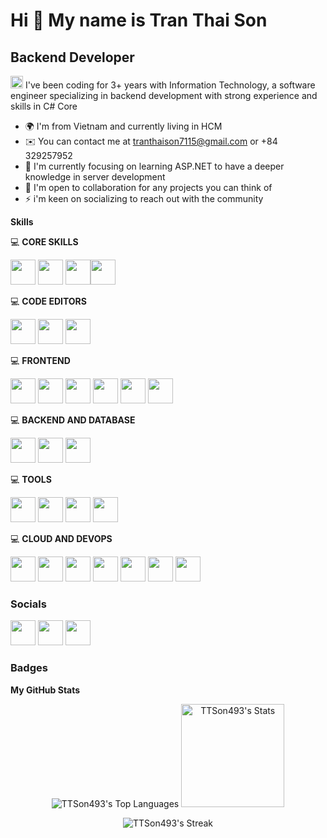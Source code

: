 <h1><strong>Hi 👋 My name is Tran Thai Son</strong></h1>

<h2><strong>Backend Developer</strong></h2>

<img src="https://github.com/user-attachments/assets/3c44b82d-a344-4481-aa9e-4fbd4647d754" width="20" /> I've been coding for 3+ years with Information Technology, a software engineer specializing in backend development with strong experience and skills in C# Core

- 🌍  I'm from Vietnam and currently living in HCM </br>
- ✉️  You can contact me at tranthaison7115@gmail.com or +84 329257952 </br>
- 🧠  I'm currently focusing on learning ASP.NET to have a deeper knowledge in server development </br>
- 🤝  I'm open to collaboration for any projects you can think of </br>
- ⚡  i'm keen on socializing to reach out with the community

<strong>Skills</strong>

💻 <strong>CORE SKILLS</strong>

<img src="https://cdn.jsdelivr.net/gh/devicons/devicon@latest/icons/csharp/csharp-original.svg" width="40"/> <img src="https://cdn.jsdelivr.net/gh/devicons/devicon@latest/icons/java/java-original.svg" width="40"/>
<img src="https://cdn.jsdelivr.net/gh/devicons/devicon@latest/icons/cplusplus/cplusplus-original.svg" width="40"/><img src="https://cdn.jsdelivr.net/gh/devicons/devicon@latest/icons/git/git-original.svg" width="40"/>

💻 <strong>CODE EDITORS</strong>

<img src="https://cdn.jsdelivr.net/gh/devicons/devicon@latest/icons/vscode/vscode-original.svg" width="40"/> <img src="https://cdn.jsdelivr.net/gh/devicons/devicon@latest/icons/visualstudio/visualstudio-original.svg" width="40"/> <img src="https://cdn.jsdelivr.net/gh/devicons/devicon@latest/icons/jetbrains/jetbrains-original.svg" width="40"/>

💻 <strong>FRONTEND</strong>

<img src="https://cdn.jsdelivr.net/gh/devicons/devicon@latest/icons/html5/html5-original.svg" width="40"/> <img src="https://cdn.jsdelivr.net/gh/devicons/devicon@latest/icons/css3/css3-original.svg" width="40"/> <img src="https://cdn.jsdelivr.net/gh/devicons/devicon@latest/icons/javascript/javascript-original.svg" width="40"/> <img src="https://cdn.jsdelivr.net/gh/devicons/devicon@latest/icons/tailwindcss/tailwindcss-original.svg" width="40"/> <img src="https://cdn.jsdelivr.net/gh/devicons/devicon@latest/icons/react/react-original.svg" width="40"/> <img src="https://img.icons8.com/?size=100&id=P2AnGyiJxMpp&format=png&color=000000" width="40"/> 

💻 <strong>BACKEND AND DATABASE</strong> 

<img src="https://cdn.jsdelivr.net/gh/devicons/devicon@latest/icons/dot-net/dot-net-original.svg" width="40"/> <img src="https://cdn.jsdelivr.net/gh/devicons/devicon@latest/icons/microsoftsqlserver/microsoftsqlserver-original.svg" width="40"/> <img src="https://cdn.jsdelivr.net/gh/devicons/devicon@latest/icons/redis/redis-original.svg" width="40"/>

💻 <strong>TOOLS</strong>

<img src="https://cdn.jsdelivr.net/gh/devicons/devicon@latest/icons/figma/figma-original.svg" width="40"/> <img src="https://cdn.jsdelivr.net/gh/devicons/devicon@latest/icons/sonarqube/sonarqube-original.svg" width="40"/> <img src="https://img.icons8.com/?size=100&id=Ny0t2MYrJ70p&format=png&color=000000" width="40"/> <img src="https://cdn.jsdelivr.net/gh/devicons/devicon@latest/icons/postman/postman-original.svg" width="40"/>

💻 <strong>CLOUD AND DEVOPS</strong>

<img src="https://cdn.jsdelivr.net/gh/devicons/devicon@latest/icons/googlecloud/googlecloud-original.svg" width="40"/> <img src="https://cdn.jsdelivr.net/gh/devicons/devicon@latest/icons/docker/docker-original.svg" width="40"/> <img src="https://cdn.jsdelivr.net/gh/devicons/devicon@latest/icons/firebase/firebase-original.svg" width="40"/> <img src="https://cdn.jsdelivr.net/gh/devicons/devicon@latest/icons/azure/azure-original.svg" width="40"/> <img src="https://cdn.jsdelivr.net/gh/devicons/devicon@latest/icons/azuredevops/azuredevops-original.svg" width="40"/> <img src="https://cdn.jsdelivr.net/gh/devicons/devicon@latest/icons/azuresqldatabase/azuresqldatabase-original.svg" width="40"/> <img src="https://cdn.jsdelivr.net/gh/devicons/devicon@latest/icons/vercel/vercel-original.svg" width="40"/>

<h3><strong>Socials</strong></h3>

<img src="https://cdn.jsdelivr.net/gh/devicons/devicon@latest/icons/facebook/facebook-original.svg" width="40"/> <img src="https://img.icons8.com/?size=100&id=3tC9EQumUAuq&format=png&color=ffffff" width="40"/> <img src="https://cdn.jsdelivr.net/gh/devicons/devicon@latest/icons/linkedin/linkedin-original.svg" width="40"/>

<h3><strong>Badges</strong></h3>

<strong>My GitHub Stats</strong>
<p align="center"> 
   <img src="https://github-readme-stats.vercel.app/api/top-langs/?username=TTSon493&theme=tokyonight&show_icons=true&hide_border=false&layout=compact" alt="TTSon493's Top Languages" />
   <img src="https://github-readme-stats.vercel.app/api?username=TTSon493&theme=tokyonight&show_icons=true&hide_border=false&count_private=true" alt="TTSon493's Stats" height="165"/>
</p>  
<p align="center"> 
   <img src="https://github-readme-streak-stats.herokuapp.com/?user=TTSon493&theme=midnight-purple&hide_border=true" alt="TTSon493's Streak" />
</p>    

